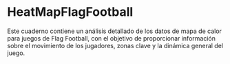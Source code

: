 # HeatMapFlagFootball
Este cuaderno contiene un análisis detallado de los datos de mapa de calor para juegos de Flag Football, con el objetivo de proporcionar información sobre el movimiento de los jugadores, zonas clave y la dinámica general del juego.
